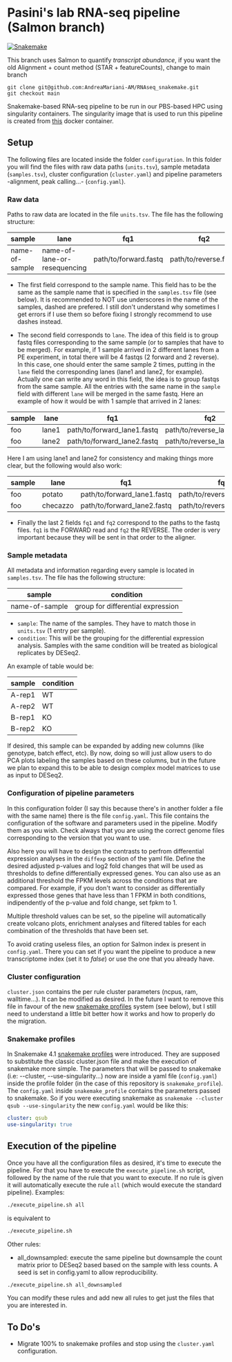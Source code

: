 # Pasini's lab RNA-seq pipeline (Salmon branch)

[![Snakemake](https://img.shields.io/badge/snakemake-≥5.4.3-brightgreen.svg)](https://snakemake.bitbucket.io)

This branch uses Salmon to quantify *transcript abundance*, if you want the old Alignment + count method (STAR + featureCounts), change to main branch
```
git clone git@github.com:AndreaMariani-AM/RNAseq_snakemake.git
git checkout main
```

Snakemake-based RNA-seq pipeline to be run in our PBS-based HPC using singularity containers. The singularity image that is used to run this pipeline is created from [this](https://github.com/AndreaMariani-AM/Docker/blob/main/RNAseq-snakemake/Dockerfile) docker container.

## Setup

The following files are located inside the folder `configuration`. In this folder you will find the files with raw data paths (`units.tsv`), sample metadata (`samples.tsv`), cluster configuration (`cluster.yaml`) and pipeline parameters -alignment, peak calling...- (`config.yaml`).

### Raw data

Paths to raw data are located in the file `units.tsv`. The file has the following structure:

| sample | lane | fq1 | fq2 |
|--------|------|-----|------|
| name-of-sample | name-of-lane-or-resequencing | path/to/forward.fastq | path/to/reverse.fastq |

* The first field correspond to the sample name. This field has to be the same as the sample name that is specified in the `samples.tsv` file (see below). It is recommended to NOT use underscores in the name of the samples, dashed are prefered. I still don't understand why sometimes I get errors if I use them so before fixing I strongly recommend to use dashes instead.

* The second field corresponds to `lane`. The idea of this field is to group fastq files corresponding to the same sample (or to samples that have to be merged). For example, if 1 sample arrived in 2 different lanes from a PE experiment, in total there will be 4 fastqs (2 forward and 2 reverse). In this case, one should enter the same sample 2 times, putting in the `lane` field the corresponding lanes (lane1 and lane2, for example). Actually one can write any word in this field, the idea is to group fastqs from the same sample. All the entries with the same name in the `sample` field with different `lane` will be merged in the same fastq. Here an example of how it would be with 1 sample that arrived in 2 lanes:

| sample | lane | fq1 | fq2 |
|--------|------|-----|------|
| foo | lane1 | path/to/forward_lane1.fastq | path/to/reverse_lane1.fastq |
| foo | lane2 | path/to/forward_lane2.fastq | path/to/reverse_lane2.fastq |

Here I am using lane1 and lane2 for consistency and making things more clear, but the following would also work:

| sample | lane | fq1 | fq2 |
|--------|------|-----|------|
| foo | potato | path/to/forward_lane1.fastq | path/to/reverse_lane1.fastq |
| foo | checazzo | path/to/forward_lane2.fastq | path/to/reverse_lane2.fastq |

* Finally the last 2 fields `fq1` and `fq2` correspond to the paths to the fastq files. `fq1` is the FORWARD read and  `fq2` the REVERSE. The order is very important because they will be sent in that order to the aligner.


### Sample metadata

All metadata and information regarding every sample is located in `samples.tsv`. The file has the following structure:

| sample | condition | 
|------|-------|
| name-of-sample | group for differential expression |

* `sample`: The name of the samples. They have to match those in `units.tsv` (1 entry per sample).
* `condition`: This will be the grouping for the differential expression analysis. Samples with the same condition will be treated as biological replicates by DESeq2. 

An example of table would be:


| sample | condition | 
|------|-------|
| A-rep1 | WT |
| A-rep2 | WT |
| B-rep1 | KO |
| B-rep2 | KO |

If desired, this sample can be expanded by adding new columns (like genotype, batch effect, etc). By now, doing so will just allow users to do PCA plots labeling the samples based on these columns, but in the future we plan to expand this to be able to design complex model matrices to use as input to DESeq2.



### Configuration of pipeline parameters

In this configuration folder (I say this because there's in another folder a file with the same name) there is the file `config.yaml`. This file contains the configuration of the software and parameters used in the pipeline. Modify them as you wish. Check always that you are using the correct genome files corresponding to the version that you want to use. 

Also here you will have to design the contrasts to perfrom differential expression analyses in the `diffexp` section of the yaml file. Define the desired adjusted p-values and log2 fold changes that will be used as thresholds to define differentially expressed genes. You can also use as an additional threshold the FPKM levels across the conditions that are compared. For example, if you don't want to consider as differentially expressed those genes that have less than 1 FPKM in both conditions, indipendently of the p-value and fold change, set fpkm to 1.

Multiple threshold values can be set, so the pipeline will automatically create volcano plots, enrichment analyses and filtered tables for each combination of the thresholds that have been set.

To avoid crating useless files, an option for Salmon index is present in `config.yaml`. There you can set if you want the pipeline to produce a new transcriptome index (set it to *false*) or use the one that you already have. 


### Cluster configuration

`cluster.json` contains the per rule cluster parameters (ncpus, ram, walltime...). It can be modified as desired. In the future I want to remove this file in favour of the new [snakemake profiles](https://github.com/Snakemake-Profiles) system (see below), but I still need to understand a little bit better how it works and how to properly do the migration.


### Snakemake profiles

In Snakemake 4.1 [snakemake profiles](https://github.com/Snakemake-Profiles) were introduced. They are supposed to substitute the classic cluster.json file and make the execution of snakemake more simple. The parameters that will be passed to snakemake (i.e: --cluster, --use-singularity...) now are inside a yaml file (`config.yaml`) inside the profile folder (in the case of this repository is `snakemake_profile`). The `config.yaml` inside `snakemake_profile` contains the parameters passed to snakemake. So if you were executing snakemake as `snakemake --cluster qsub --use-singularity` the new `config.yaml` would be like this:

```yaml
cluster: qsub
use-singularity: true
```

## Execution of the pipeline

Once you have all the configuration files as desired, it's time to execute the pipeline. For that you have to execute the `execute_pipeline.sh` script, followed by the name of the rule that you want to execute. If no rule is given it will automatically execute the rule `all` (which would execute the standard pipeline). Examples:

```bash
./execute_pipeline.sh all
```

is equivalent to 

```bash
./execute_pipeline.sh
```

Other rules:

* all_downsampled: execute the same pipeline but downsample the count matrix prior to DESeq2 based based on the sample with less counts. A seed is set in config.yaml to allow reproducibility.

```bash
./execute_pipeline.sh all_downsampled
```

You can modify these rules and add new all rules to get just the files that you are interested in.


## To Do's

* Migrate 100% to snakemake profiles and stop using the `cluster.yaml` configuration.
